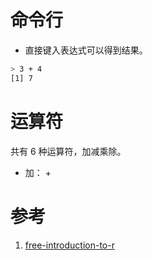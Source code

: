 # 命令行

* 直接键入表达式可以得到结果。

```bash
> 3 + 4
[1] 7
```

# 运算符

共有 6 种运算符，加减乘除。
* 加： +


# 参考 

1. [free-introduction-to-r](https://learn.datacamp.com/courses/free-introduction-to-r)